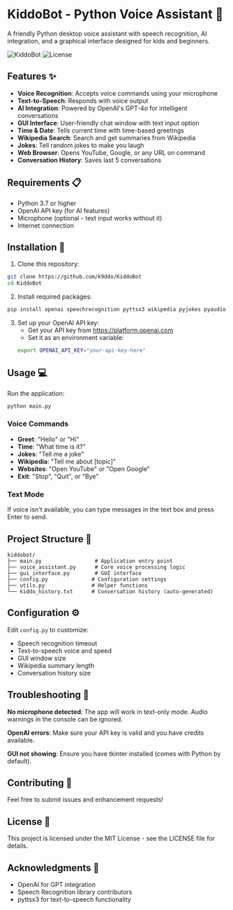 # KiddoBot - Python Voice Assistant 🤖

A friendly Python desktop voice assistant with speech recognition, AI integration, and a graphical interface designed for kids and beginners.

![KiddoBot](https://img.shields.io/badge/Python-3.7+-blue.svg)
![License](https://img.shields.io/badge/license-MIT-green.svg)

## Features ✨

- **Voice Recognition**: Accepts voice commands using your microphone
- **Text-to-Speech**: Responds with voice output
- **AI Integration**: Powered by OpenAI's GPT-4o for intelligent conversations
- **GUI Interface**: User-friendly chat window with text input option
- **Time & Date**: Tells current time with time-based greetings
- **Wikipedia Search**: Search and get summaries from Wikipedia
- **Jokes**: Tell random jokes to make you laugh
- **Web Browser**: Opens YouTube, Google, or any URL on command
- **Conversation History**: Saves last 5 conversations

## Requirements 📋

- Python 3.7 or higher
- OpenAI API key (for AI features)
- Microphone (optional - text input works without it)
- Internet connection

## Installation 🚀

1. Clone this repository:
```bash
git clone https://github.com/k9ddo/KiddoBot
cd KiddoBot
```

2. Install required packages:
```bash
pip install openai speechrecognition pyttsx3 wikipedia pyjokes pyaudio
```

3. Set up your OpenAI API key:
   - Get your API key from https://platform.openai.com
   - Set it as an environment variable:
   ```bash
   export OPENAI_API_KEY="your-api-key-here"
   ```

## Usage 💻

Run the application:
```bash
python main.py
```

### Voice Commands

- **Greet**: "Hello" or "Hi"
- **Time**: "What time is it?"
- **Jokes**: "Tell me a joke"
- **Wikipedia**: "Tell me about [topic]"
- **Websites**: "Open YouTube" or "Open Google"
- **Exit**: "Stop", "Quit", or "Bye"

### Text Mode

If voice isn't available, you can type messages in the text box and press Enter to send.

## Project Structure 📁

```
kiddobot/
├── main.py                 # Application entry point
├── voice_assistant.py      # Core voice processing logic
├── gui_interface.py        # GUI interface
├── config.py              # Configuration settings
├── utils.py               # Helper functions
└── kiddo_history.txt      # Conversation history (auto-generated)
```

## Configuration ⚙️

Edit `config.py` to customize:
- Speech recognition timeout
- Text-to-speech voice and speed
- GUI window size
- Wikipedia summary length
- Conversation history size

## Troubleshooting 🔧

**No microphone detected**: The app will work in text-only mode. Audio warnings in the console can be ignored.

**OpenAI errors**: Make sure your API key is valid and you have credits available.

**GUI not showing**: Ensure you have tkinter installed (comes with Python by default).

## Contributing 🤝

Feel free to submit issues and enhancement requests!

## License 📄

This project is licensed under the MIT License - see the LICENSE file for details.

## Acknowledgments 🙏

- OpenAI for GPT integration
- Speech Recognition library contributors
- pyttsx3 for text-to-speech functionality
